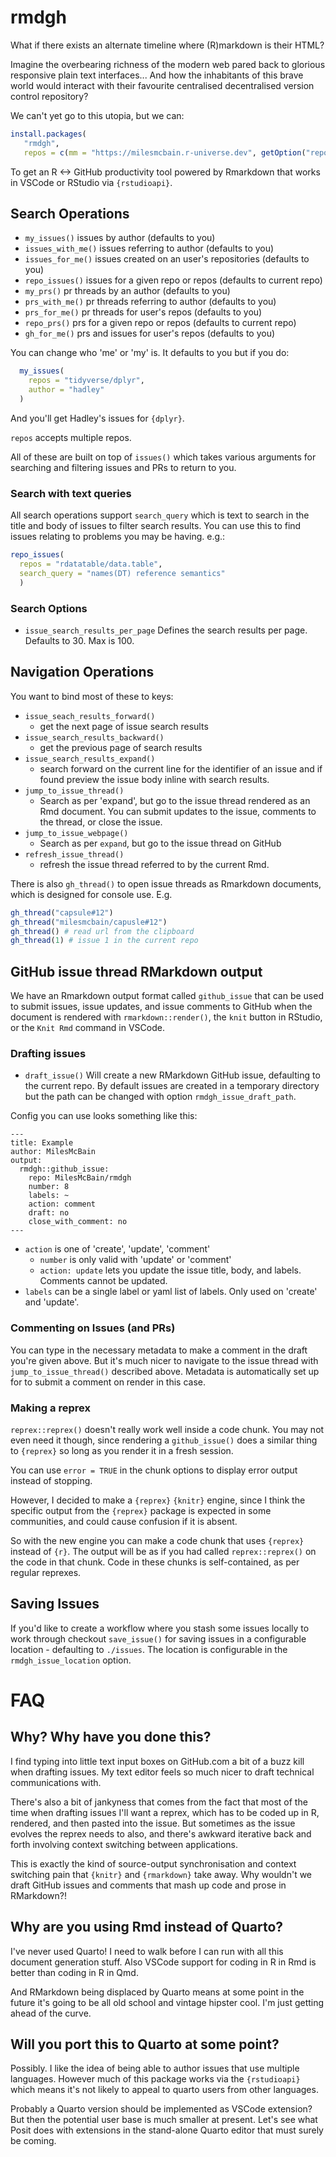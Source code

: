 
# rmdgh

What if there exists an alternate timeline where (R)markdown is their HTML? 

Imagine the overbearing richness of the modern web pared back to glorious
responsive plain text interfaces... And how the inhabitants of this brave world would
interact with their favourite centralised decentralised version control
repository?

We can't yet go to this utopia, but we can:

```r
install.packages(
   "rmdgh", 
   repos = c(mm = "https://milesmcbain.r-universe.dev", getOption("repos")))
```

To get an R <-> GitHub productivity tool powered by Rmarkdown that works in VSCode or RStudio via `{rstudioapi}`.

## Search Operations

- `my_issues()` issues by author (defaults to you)
- `issues_with_me()` issues referring to author (defaults to you)
- `issues_for_me()` issues created on an user's repositories (defaults to you)
- `repo_issues()` issues for a given repo or repos (defaults to current repo)
- `my_prs()` pr threads by an author (defaults to you)
- `prs_with_me()` pr threads referring to author (defaults to you)
- `prs_for_me()` pr threads for user's repos (defaults to you)
- `repo_prs()` prs for a given repo or repos (defaults to current repo)
- `gh_for_me()` prs and issues for user's repos (defaults to you)

You can change who 'me' or 'my' is. It defaults to you but if you do:

```r
  my_issues(
    repos = "tidyverse/dplyr",
    author = "hadley"
  )
```
And you'll get Hadley's issues for `{dplyr}`.

`repos` accepts multiple repos.

All of these are built on top of `issues()` which takes various arguments for
searching and filtering issues and PRs to return to you.

### Search with text queries

All search operations support `search_query` which is text to search in the title and body of issues to filter search results. You can use this to find issues relating to problems you may be having. e.g.:

```r
repo_issues(
  repos = "rdatatable/data.table", 
  search_query = "names(DT) reference semantics"
  )
```

### Search Options

- `issue_search_results_per_page` Defines the search results per page. Defaults to 30. Max is 100.

## Navigation Operations

You want to bind most of these to keys:

- `issue_seach_results_forward()`
  - get the next page of issue search results
- `issue_search_results_backward()`
  - get the previous page of search results
- `issue_search_results_expand()`
  - search forward on the current line for the identifier of an issue and if found preview the issue body inline with search results.
- `jump_to_issue_thread()` 
  - Search as per 'expand', but go to the issue thread rendered as an Rmd document. You can submit updates to the issue, comments to the thread, or close the issue.
- `jump_to_issue_webpage()` 
  - Search as per `expand`, but go to the issue thread on GitHub
- `refresh_issue_thread()`
  - refresh the issue thread referred to by the current Rmd.

There is also `gh_thread()` to open issue threads as Rmarkdown documents, which is designed for console use. E.g.

```r
gh_thread("capsule#12") 
gh_thread("milesmcbain/capusle#12")
gh_thread() # read url from the clipboard
gh_thread(1) # issue 1 in the current repo
```

## GitHub issue thread RMarkdown output

We have an Rmarkdown output format called `github_issue` that can be used to submit issues, issue updates, and issue comments to GitHub when the document is rendered with `rmarkdown::render()`, the `knit` button in RStudio, or the `Knit Rmd` command in VSCode.

### Drafting issues

  - `draft_issue()` Will create a new RMarkdown GitHub issue, defaulting to the current repo. By default issues are created in a temporary directory but the path can be changed with option `rmdgh_issue_draft_path`.
  
  Config you can use looks something like this:

```
---
title: Example
author: MilesMcBain
output:
  rmdgh::github_issue:
    repo: MilesMcBain/rmdgh
    number: 8
    labels: ~
    action: comment
    draft: no
    close_with_comment: no
---
```

  - `action` is one of 'create', 'update', 'comment'
    - `number` is only valid with 'update' or 'comment'
    - `action: update` lets you update the issue title, body, and labels. Comments cannot be updated.
  - `labels` can be a single label or yaml list of labels. Only used on 'create' and 'update'.

### Commenting on Issues (and PRs)

You can type in the necessary metadata to make a comment in the draft you're given above. But it's much nicer to navigate to the issue thread with `jump_to_issue_thread()` described above. Metadata is automatically set up for to submit a comment on render in this case.

### Making a reprex

`reprex::reprex()` doesn't really work well inside a code chunk. You may not even need it though, since rendering a `github_issue()` does a similar thing to `{reprex}` so long as you render it in a fresh session. 

You can use `error = TRUE` in the chunk options to display error output instead of stopping.

However, I decided to make a `{reprex}` `{knitr}` engine, since I think the specific output from the `{reprex}` package is expected in some communities, and could cause confusion if it is absent.

So with the new engine you can make a code chunk that uses `{reprex}` instead of
`{r}`. The output will be as if you had called `reprex::reprex()` on the code in
that chunk. Code in these chunks is self-contained, as per regular reprexes.

## Saving Issues

If you'd like to create a workflow where you stash some issues locally to work through checkout `save_issue()` for saving issues in a configurable location - defaulting to `./issues`. The location is configurable in the `rmdgh_issue_location` option.

# FAQ

## Why? Why have you done this?

I find typing into little text input boxes on GitHub.com a bit of a buzz kill
when drafting issues. My text editor feels so much nicer to draft technical
communications with.

There's also a bit of jankyness that comes from the fact that most of the time
when drafting issues I'll want a reprex, which has to be coded up in R, rendered, and then pasted into the issue. But sometimes as the issue evolves the
reprex needs to also, and there's awkward iterative back and forth involving context switching
between applications.

This is exactly the kind of source-output synchronisation and context switching pain that `{knitr}` and `{rmarkdown}` take away. Why wouldn't we draft GitHub issues and comments that mash up code and prose in RMarkdown?!

## Why are you using Rmd instead of Quarto?

I've never used Quarto! I need to walk before I can run with all this document
generation stuff. Also VSCode support for coding in R in Rmd is better than
coding in R in Qmd.

And RMarkdown being displaced by Quarto means at some point in the future it's
going to be all old school and vintage hipster cool. I'm just getting ahead of
the curve.

## Will you port this to Quarto at some point?

Possibly. I like the idea of being able to author issues that use multiple
languages. However much of this package works via the `{rstudioapi}` which means
it's not likely to appeal to quarto users from other languages.

Probably a Quarto version should be implemented as VSCode extension? But then
the potential user base is much smaller at present. Let's see what Posit does
with extensions in the stand-alone Quarto editor that must surely be coming.
